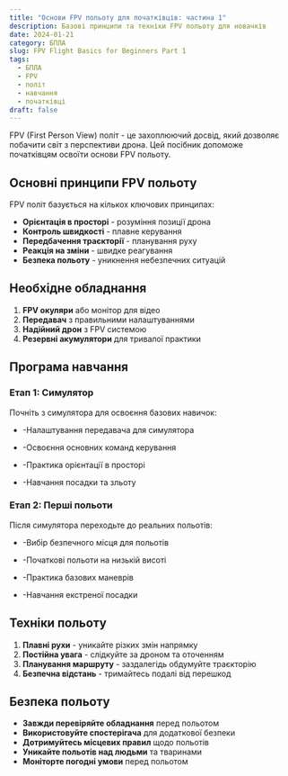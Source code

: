 ```yaml
---
title: "Основи FPV польоту для початківців: частина 1"
description: Базові принципи та техніки FPV польоту для новачків
date: 2024-01-21
category: БПЛА
slug: FPV Flight Basics for Beginners Part 1
tags:
  - БПЛА
  - FPV
  - політ
  - навчання
  - початківці
draft: false
---
```


FPV (First Person View) політ - це захоплюючий досвід, який дозволяє побачити світ з перспективи дрона. Цей посібник допоможе початківцям освоїти основи FPV польоту.

## Основні принципи FPV польоту</h2>

FPV політ базується на кількох ключових принципах:

- **Орієнтація в просторі** - розуміння позиції дрона
- **Контроль швидкості** - плавне керування
- **Передбачення траєкторії** - планування руху
- **Реакція на зміни** - швидке реагування
- **Безпека польоту** - уникнення небезпечних ситуацій

## Необхідне обладнання

1. **FPV окуляри** або монітор для відео
2. **Передавач** з правильними налаштуваннями
3. **Надійний дрон** з FPV системою
4. **Резервні акумулятори** для тривалої практики

## Програма навчання

### Етап 1: Симулятор

Почніть з симулятора для освоєння базових навичок:

- -Налаштування передавача для симулятора

- -Освоєння основних команд керування

- -Практика орієнтації в просторі

- -Навчання посадки та зльоту

### Етап 2: Перші польоти

Після симулятора переходьте до реальних польотів:

- -Вибір безпечного місця для польотів

- -Початкові польоти на низькій висоті

- -Практика базових маневрів

- -Навчання екстреної посадки

## Техніки польоту

1. **Плавні рухи** - уникайте різких змін напрямку
2. **Постійна увага** - слідкуйте за дроном та оточенням
3. **Планування маршруту** - заздалегідь обдумуйте траєкторію
4. **Безпечна відстань** - тримайтесь подалі від перешкод

## Безпека польоту

- **Завжди перевіряйте обладнання** перед польотом
- **Використовуйте спостерігача** для додаткової безпеки
- **Дотримуйтесь місцевих правил** щодо польотів
- **Уникайте польотів над людьми** та тваринами
- **Моніторте погодні умови** перед польотом
